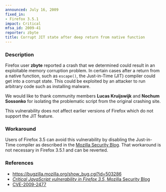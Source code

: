 ```yaml
---
announced: July 16, 2009
fixed_in:
- Firefox 3.5.1
impact: Critical
mfsa_id: 2009-41
reporter: zbyte
title: Corrupt JIT state after deep return from native function
---
```


<h3>Description</h3>

<p>Firefox user <strong>zbyte</strong> reported a crash that we determined
could result in an exploitable memory corruption problem. In certain cases
after a return from a native function, such as <code>escape()</code>, the
Just-in-Time (JIT) compiler could get into a corrupt state. This could be
exploited by an attacker to run arbitrary code such as installing malware.
</p>
<p>We would like to thank community members <strong>Lucas
Kruijswijk</strong> and <strong>Nochum Sossonko</strong> for isolating
the problematic script from the original crashing site.
</p>
<p>This vulnerability does not affect earlier versions of Firefox which
do not support the JIT feature.</p>

<h3>Workaround</h3>
<p>Users of Firefox 3.5 can avoid this vulnerability by disabling the
Just-in-Time compiler as described in the 
<a href="http://blog.mozilla.com/security/2009/07/14/critical-javascript-vulnerability-in-firefox-35/">
Mozilla Security Blog</a>. That workaround is not necessary in
Firefox 3.5.1 and can be reverted.
</p>

<h3>References</h3>

<ul>
  <li><a href="https://bugzilla.mozilla.org/show_bug.cgi?id=503286">
    https://bugzilla.mozilla.org/show_bug.cgi?id=503286</a></li>
  <li><a href="http://blog.mozilla.com/security/2009/07/14/critical-javascript-vulnerability-in-firefox-35/">
    <i>Critical JavaScript vulnerability in Firefox 3.5</i>, Mozilla Security Blog</a></li>
  <li><a class="ex-ref" href="http://cve.mitre.org/cgi-bin/cvename.cgi?name=CVE-2009-2477">CVE-2009-2477</a></li>

</ul>



